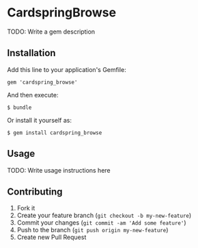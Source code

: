 # CardspringBrowse

TODO: Write a gem description

## Installation

Add this line to your application's Gemfile:

    gem 'cardspring_browse'

And then execute:

    $ bundle

Or install it yourself as:

    $ gem install cardspring_browse

## Usage

TODO: Write usage instructions here

## Contributing

1. Fork it
2. Create your feature branch (`git checkout -b my-new-feature`)
3. Commit your changes (`git commit -am 'Add some feature'`)
4. Push to the branch (`git push origin my-new-feature`)
5. Create new Pull Request

